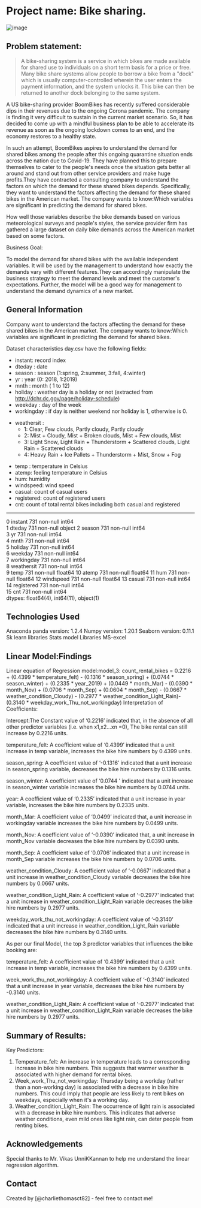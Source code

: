 # Project name: Bike sharing.

![image](https://github.com/charliethomasct82/Bike_sharing_regression/assets/93368865/495ac807-93d8-421b-8cf2-978de7ebc0ef)


## Problem statement:

> A bike-sharing system is a service in which bikes are made available for shared use to individuals on a short term basis for a price or free. Many bike share systems allow people to borrow a bike from a "dock" which is usually computer-controlled wherein the user enters the payment information, and the system unlocks it. This bike can then be returned to another dock belonging to the same system.

A US bike-sharing provider BoomBikes has recently suffered considerable dips in their revenues due to the ongoing Corona pandemic. The company is finding it very difficult to sustain in the current market scenario. So, it has decided to come up with a mindful business plan to be able to accelerate its revenue as soon as the ongoing lockdown comes to an end, and the economy restores to a healthy state.

In such an attempt, BoomBikes aspires to understand the demand for shared bikes among the people after this ongoing quarantine situation ends across the nation due to Covid-19. They have planned this to prepare themselves to cater to the people's needs once the situation gets better all around and stand out from other service providers and make huge profits.They have contracted a consulting company to understand the factors on which the demand for these shared bikes depends. Specifically, they want to understand the factors affecting the demand for these shared bikes in the American market. The company wants to know:Which variables are significant in predicting the demand for shared bikes.

How well those variables describe the bike demands based on various meteorological surveys and people's styles, the service provider firm has gathered a large dataset on daily bike demands across the American market based on some factors.

Business Goal:

To model the demand for shared bikes with the available independent variables. It will be used by the management to understand how exactly the demands vary with different features.They can accordingly manipulate the business strategy to meet the demand levels and meet the customer's expectations. Further, the model will be a good way for management to understand the demand dynamics of a new market.


## General Information
Company want to understand the factors affecting the demand for these shared bikes in the American market. 
The company wants to know:Which variables are significant in predicting the demand for shared bikes.

Dataset characteristics
day.csv have the following fields:

- instant: record index
- dteday : date
- season : season (1:spring, 2:summer, 3:fall, 4:winter)
- yr : year (0: 2018, 1:2019)
- mnth : month ( 1 to 12)
- holiday : weather day is a holiday or not (extracted from http://dchr.dc.gov/page/holiday-schedule)
- weekday : day of the week
- workingday : if day is neither weekend nor holiday is 1, otherwise is 0.
+ weathersit : 
    - 1: Clear, Few clouds, Partly cloudy, Partly cloudy
    - 2: Mist + Cloudy, Mist + Broken clouds, Mist + Few clouds, Mist
    - 3: Light Snow, Light Rain + Thunderstorm + Scattered clouds, Light Rain + Scattered clouds
    - 4: Heavy Rain + Ice Pallets + Thunderstorm + Mist, Snow + Fog
- temp : temperature in Celsius
- atemp: feeling temperature in Celsius
- hum: humidity
- windspeed: wind speed
- casual: count of casual users
- registered: count of registered users
- cnt: count of total rental bikes including both casual and registered



 
---  ------      --------------  -----  
 0   instant     731 non-null    int64  
 1   dteday      731 non-null    object 
 2   season      731 non-null    int64  
 3   yr          731 non-null    int64  
 4   mnth        731 non-null    int64  
 5   holiday     731 non-null    int64  
 6   weekday     731 non-null    int64  
 7   workingday  731 non-null    int64  
 8   weathersit  731 non-null    int64  
 9   temp        731 non-null    float64
 10  atemp       731 non-null    float64
 11  hum         731 non-null    float64
 12  windspeed   731 non-null    float64
 13  casual      731 non-null    int64  
 14  registered  731 non-null    int64  
 15  cnt         731 non-null    int64  
dtypes: float64(4), int64(11), object(1)


## Technologies Used 
Anaconda
panda version: 1.2.4
Numpy version: 1.20.1
Seaborn version: 0.11.1
Sk learn libraries
Stats model Libraries
MS-excel


## Linear Model:Findings


Linear equation of Regression model:model_3:
count_rental_bikes = 0.2216 + (0.4399 * temperature_felt) - (0.1316 * season_spring) + (0.0744 * season_winter) + (0.2335 * year_2019) + (0.0449 * month_Mar) - (0.0390 * month_Nov) + (0.0706 * month_Sep) + (0.0604 * month_Sep) - (0.0667 * weather_condition_Cloudy) - (0.2977 * weather_condition_Light_Rain)-(0.3140 * weekday_work_Thu_not_workingday) Interpretation of Coefficients:

Intercept:The Constant value of ‘0.2216’ indicated that, in the absence of all other predictor variables (i.e. when x1,x2...xn =0), The bike rental can still increase by 0.2216 units.

temperature_felt: A coefficient value of ‘0.4399’ indicated that a unit increase in temp variable, increases the bike hire numbers by 0.4399 units.

season_spring: A coefficient value of ‘-0.1316’ indicated that a unit increase in season_spring variable, decreases the bike hire numbers by 0.1316 units.

season_winter: A coefficient value of ‘0.0744 ’ indicated that a unit increase in season_winter variable increases the bike hire numbers by 0.0744 units.

year: A coefficient value of ‘0.2335’ indicated that a unit increase in year variable, increases the bike hire numbers by 0.2335 units.

month_Mar: A coefficient value of ‘0.0499’ indicated that, a unit increase in workingday variable increases the bike hire numbers by 0.0499 units.

month_Nov: A coefficient value of ‘-0.0390’ indicated that, a unit increase in month_Nov variable decreases the bike hire numbers by 0.0390 units.

month_Sep: A coefficient value of ‘0.0706’ indicated that a unit increase in month_Sep variable increases the bike hire numbers by 0.0706 units.

weather_condition_Cloudy: A coefficient value of ‘-0.0667’ indicated that a unit increase in weather_condition_Cloudy variable decreases the bike hire numbers by 0.0667 units.

weather_condition_Light_Rain: A coefficient value of ‘-0.2977’ indicated that a unit increase in weather_condition_Light_Rain variable decreases the bike hire numbers by 0.2977 units.

weekday_work_thu_not_workingday: A coefficient value of ‘-0.3140’ indicated that a unit increase in weather_condition_Light_Rain variable decreases the bike hire numbers by 0.3140 units.

As per our final Model, the top 3 predictor variables that influences the bike booking are:

temperature_felt: A coefficient value of ‘0.4399’ indicated that a unit increase in temp variable, increases the bike hire numbers by 0.4399 units.

week_work_thu_not_workingday: A coefficient value of ‘-0.3140’ indicated that a unit increase in year variable, decreases the bike hire numbers by -0.3140 units.

weather_condition_Light_Rain: A coefficient value of ‘-0.2977’ indicated that a unit increase in weather_condition_Light_Rain variable decreases the bike hire numbers by 0.2977 units.

## Summary of Results:
Key Predictors:
1. Temperature_felt: An increase in temperature leads to a corresponding increase in bike hire numbers. This suggests that warmer weather is associated with higher demand for rental bikes.
2. Week_work_Thu_not_workingday: Thursday being a workday (rather than a non-working day) is associated with a decrease in bike hire numbers. This could imply that people are less likely to rent bikes on weekdays, 
   especially when it's a working day.
3. Weather_condition_Light_Rain: The occurrence of light rain is associated with a decrease in bike hire numbers. This indicates that adverse weather conditions, even mild ones like light rain, can deter people 
   from renting bikes.


## Acknowledgements
Special thanks to Mr. Vikas UnniKKannan to help me understand the linear regression algorithm.


## Contact
Created by [@charliethomasct82] - feel free to contact me!


